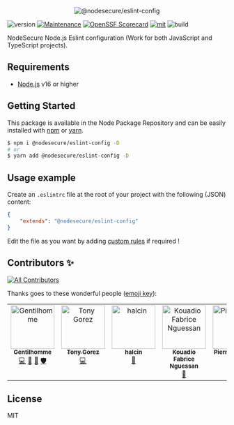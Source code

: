 <p align="center">
  <img src="https://user-images.githubusercontent.com/4438263/226010231-9cf0323b-904a-472e-a35f-2349853da06e.jpg" alt="@nodesecure/eslint-config">
</p>

![version](https://img.shields.io/badge/dynamic/json.svg?style=for-the-badge&url=https://raw.githubusercontent.com/NodeSecure/eslint-config/master/package.json&query=$.version&label=Version)
[![Maintenance](https://img.shields.io/badge/Maintained%3F-yes-green.svg?style=for-the-badge)](https://github.com/NodeSecure/eslint-config/commit-activity)
[![OpenSSF
Scorecard](https://api.securityscorecards.dev/projects/github.com/NodeSecure/eslint-config/badge?style=for-the-badge)](https://api.securityscorecards.dev/projects/github.com/NodeSecure/eslint-config?style=for-the-badge)
[![mit](https://img.shields.io/github/license/Naereen/StrapDown.js.svg?style=for-the-badge)](https://github.com/NodeSecure/eslint-config/blob/master/LICENSE)
![build](https://img.shields.io/github/actions/workflow/status/NodeSecure/eslint-config/node.js.yml?style=for-the-badge)

NodeSecure Node.js Eslint configuration (Work for both JavaScript and TypeScript projects).

## Requirements
- [Node.js](https://nodejs.org/en/) v16 or higher

## Getting Started

This package is available in the Node Package Repository and can be easily installed with [npm](https://docs.npmjs.com/getting-started/what-is-npm) or [yarn](https://yarnpkg.com).

```bash
$ npm i @nodesecure/eslint-config -D
# or
$ yarn add @nodesecure/eslint-config -D
```

## Usage example

Create an `.eslintrc` file at the root of your project with the following (JSON) content:
```json
{
    "extends": "@nodesecure/eslint-config"
}
```

Edit the file as you want by adding [custom rules](https://eslint.org/docs/rules/) if required !

## Contributors ✨

<!-- ALL-CONTRIBUTORS-BADGE:START - Do not remove or modify this section -->
[![All Contributors](https://img.shields.io/badge/all_contributors-5-orange.svg?style=flat-square)](#contributors-)
<!-- ALL-CONTRIBUTORS-BADGE:END -->

Thanks goes to these wonderful people ([emoji key](https://allcontributors.org/docs/en/emoji-key)):

<!-- ALL-CONTRIBUTORS-LIST:START - Do not remove or modify this section -->
<!-- prettier-ignore-start -->
<!-- markdownlint-disable -->
<table>
  <tbody>
    <tr>
      <td align="center" valign="top" width="14.28%"><a href="https://www.linkedin.com/in/thomas-gentilhomme/"><img src="https://avatars.githubusercontent.com/u/4438263?v=4?s=100" width="100px;" alt="Gentilhomme"/><br /><sub><b>Gentilhomme</b></sub></a><br /><a href="https://github.com/NodeSecure/eslint-config/commits?author=fraxken" title="Code">💻</a> <a href="https://github.com/NodeSecure/eslint-config/commits?author=fraxken" title="Documentation">📖</a> <a href="https://github.com/NodeSecure/eslint-config/pulls?q=is%3Apr+reviewed-by%3Afraxken" title="Reviewed Pull Requests">👀</a> <a href="#security-fraxken" title="Security">🛡️</a></td>
      <td align="center" valign="top" width="14.28%"><a href="http://tonygo.dev"><img src="https://avatars.githubusercontent.com/u/22824417?v=4?s=100" width="100px;" alt="Tony Gorez"/><br /><sub><b>Tony Gorez</b></sub></a><br /><a href="https://github.com/NodeSecure/eslint-config/commits?author=tony-go" title="Code">💻</a></td>
      <td align="center" valign="top" width="14.28%"><a href="https://github.com/halcin"><img src="https://avatars.githubusercontent.com/u/7302407?v=4?s=100" width="100px;" alt="halcin"/><br /><sub><b>halcin</b></sub></a><br /><a href="#maintenance-halcin" title="Maintenance">🚧</a></td>
      <td align="center" valign="top" width="14.28%"><a href="https://github.com/fabnguess"><img src="https://avatars.githubusercontent.com/u/72697416?v=4?s=100" width="100px;" alt="Kouadio Fabrice Nguessan"/><br /><sub><b>Kouadio Fabrice Nguessan</b></sub></a><br /><a href="#maintenance-fabnguess" title="Maintenance">🚧</a></td>
      <td align="center" valign="top" width="14.28%"><a href="https://github.com/PierreDemailly"><img src="https://avatars.githubusercontent.com/u/39910767?v=4?s=100" width="100px;" alt="PierreDemailly"/><br /><sub><b>PierreDemailly</b></sub></a><br /><a href="https://github.com/NodeSecure/eslint-config/commits?author=PierreDemailly" title="Code">💻</a> <a href="#maintenance-PierreDemailly" title="Maintenance">🚧</a></td>
    </tr>
  </tbody>
</table>

<!-- markdownlint-restore -->
<!-- prettier-ignore-end -->

<!-- ALL-CONTRIBUTORS-LIST:END -->

## License
MIT

